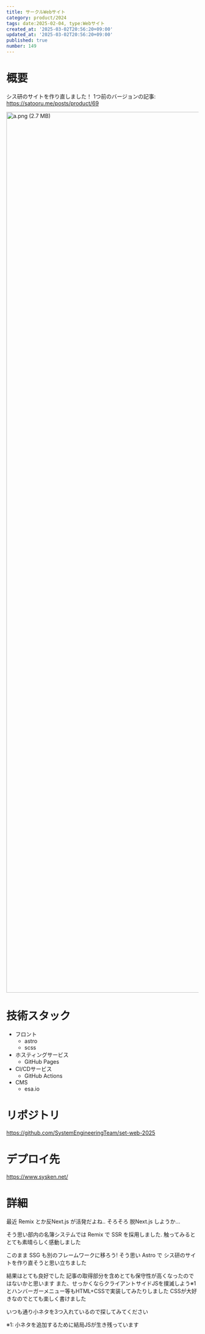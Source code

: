```yaml
---
title: サークルWebサイト
category: product/2024
tags: date:2025-02-04, type:Webサイト
created_at: '2025-03-02T20:56:20+09:00'
updated_at: '2025-03-02T20:56:20+09:00'
published: true
number: 149
---
```


<!-- icons: astro,scss,github-pages -->

# 概要
シス研のサイトを作り直しました！
1つ前のバージョンの記事: https://satooru.me/posts/product/69

<img width="2304" alt="a.png (2.7 MB)" src="https://img.esa.io/uploads/production/attachments/21347/2025/03/02/148142/e789cd49-bd74-4606-bc5e-9ceaeb4fdd28.png">


# 技術スタック
- フロント
    - astro
    - scss
- ホスティングサービス
    - GitHub Pages
- CI/CDサービス
    - GitHub Actions
- CMS
    - esa.io

# リポジトリ
https://github.com/SystemEngineeringTeam/set-web-2025

# デプロイ先
https://www.sysken.net/

# 詳細
最近 Remix とか反Next.js が活発だよね..
そろそろ 脱Next.js しようか...

そう思い部内の名簿システムでは Remix で SSR を採用しました.
触ってみるととても素晴らしく感動しました

このまま SSG も別のフレームワークに移ろう!
そう思い Astro で シス研のサイトを作り直そうと思い立ちました

結果はとても良好でした
記事の取得部分を含めとても保守性が高くなったのではないかと思います
また、せっかくならクライアントサイドJSを撲滅しよう※1とハンバーガーメニュー等もHTML+CSSで実装してみたりしました
CSSが大好きなのでとても楽しく書けました

いつも通り小ネタを3つ入れているので探してみてください

※1: 小ネタを追加するために結局JSが生き残っています

